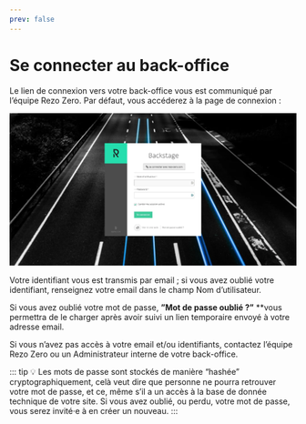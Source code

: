 ```yaml
---
prev: false
---
```


# Se connecter au back-office

Le lien de connexion vers votre back-office vous est communiqué par l’équipe Rezo Zero.
Par défaut, vous accéderez à la page de connexion :

![Capture d’écran 2022-02-25 à 16.57.45.webp](Se%20connecter%20au%20back-office/Capture_decran_2022-02-25_a_16.57.45.webp)

Votre identifiant vous est transmis par email ; si vous avez oublié votre identifiant, renseignez votre email dans le champ Nom d’utilisateur. 

Si vous avez oublié votre mot de passe, **”Mot de passe oublié ?”** **vous permettra de le charger après avoir suivi un lien temporaire envoyé à votre adresse email.

Si vous n’avez pas accès à votre email et/ou identifiants, contactez l’équipe Rezo Zero ou un Administrateur interne de votre back-office. 

::: tip
💡 Les mots de passe sont stockés de manière “hashée” cryptographiquement, celà veut dire que personne ne pourra retrouver votre mot de passe, et ce, même s’il a un accès à la base de donnée technique de votre site. Si vous avez oublié, ou perdu, votre mot de passe, vous serez invité·e à en créer un nouveau.
:::
